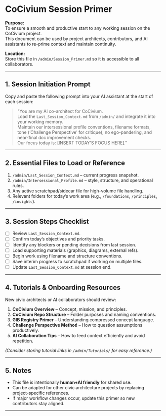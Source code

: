 # CoCivium Session Primer

**Purpose:**  
To ensure a smooth and productive start to any working session on the CoCivium project.  
This document can be used by project architects, contributors, and AI assistants to re-prime context and maintain continuity.

**Location:**  
Store this file in `/admin/Session_Primer.md` so it is accessible to all collaborators.

---

## 1. Session Initiation Prompt
Copy and paste the following prompt into your AI assistant at the start of each session:

> "You are my AI co-architect for CoCivium.  
> Load the `Last_Session_Context.md` from `/admin/` and integrate it into your working memory.  
> Maintain our intersessional profile conventions, filename formats, tone (‘Challenge Perspective’ for critique), no ego-pandering, and near-final doc improvement checks.  
> Our focus today is: [INSERT TODAY'S FOCUS HERE]."

---

## 2. Essential Files to Load or Reference
1. `/admin/Last_Session_Context.md` – current progress snapshot.  
2. `/admin/Intersessional_Profile.md` – style, structure, and operational rules.  
3. Any active scratchpad/sidecar file for high-volume file handling.  
4. Relevant folders for today’s work area (e.g., `/foundations`, `/principles`, `/insights`).  

---

## 3. Session Steps Checklist
- [ ] Review `Last_Session_Context.md`.  
- [ ] Confirm today’s objectives and priority tasks.  
- [ ] Identify any blockers or pending decisions from last session.  
- [ ] Load supporting materials (graphics, diagrams, external refs).  
- [ ] Begin work using filename and structure conventions.  
- [ ] Save interim progress to scratchpad if working on multiple files.  
- [ ] Update `Last_Session_Context.md` at session end.  

---

## 4. Tutorials & Onboarding Resources
New civic architects or AI collaborators should review:
1. **CoCivium Overview** – Concept, mission, and principles.  
2. **CoCivium Repo Structure** – Folder purposes and naming conventions.  
3. **GIB Registry Primer** – Understanding compressed concept language.  
4. **Challenge Perspective Method** – How to question assumptions productively.  
5. **AI Collaboration Tips** – How to feed context efficiently and avoid repetition.  

*(Consider storing tutorial links in `/admin/Tutorials/` for easy reference.)*

---

## 5. Notes
- This file is intentionally **human+AI friendly** for shared use.  
- Can be adapted for other civic architecture projects by replacing project-specific references.  
- If major workflow changes occur, update this primer so new contributors stay aligned.

---

